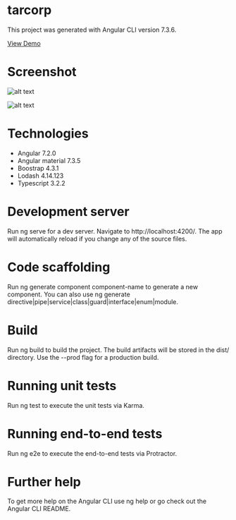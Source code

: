 # tarcorp
This project was generated with Angular CLI version 7.3.6.


  [View Demo](https://hoanglecao.github.io/tarcorp/)
  
# Screenshot
![alt text](https://github.com/hoanglecao/images/blob/master/add_book.png "")

![alt text](https://github.com/hoanglecao/images/blob/master/book_list.png "")

# Technologies
  - Angular 7.2.0
  - Angular material 7.3.5
  - Boostrap 4.3.1
  - Lodash 4.14.123
  - Typescript 3.2.2
  
# Development server
Run ng serve for a dev server. Navigate to http://localhost:4200/. The app will automatically reload if you change any of the source files.

# Code scaffolding
Run ng generate component component-name to generate a new component. You can also use ng generate directive|pipe|service|class|guard|interface|enum|module.

# Build
Run ng build to build the project. The build artifacts will be stored in the dist/ directory. Use the --prod flag for a production build.

# Running unit tests
Run ng test to execute the unit tests via Karma.

# Running end-to-end tests
Run ng e2e to execute the end-to-end tests via Protractor.

# Further help
To get more help on the Angular CLI use ng help or go check out the Angular CLI README.
